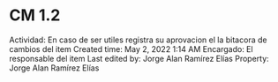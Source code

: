 # CM 1.2

Actividad: En caso de ser utiles registra su aprovacion el la bitacora de cambios del item
Created time: May 2, 2022 1:14 AM
Encargado: El responsable del item 
Last edited by: Jorge Alan Ramírez Elías
Property: Jorge Alan Ramírez Elías